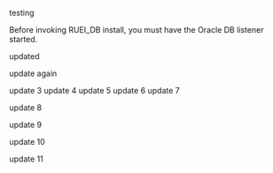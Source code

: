 testing

Before invoking RUEI_DB install, you must have the Oracle DB listener started.

updated

update again

update 3
update 4
update 5
update 6
update 7


update 8

update 9

update 10

update 11

